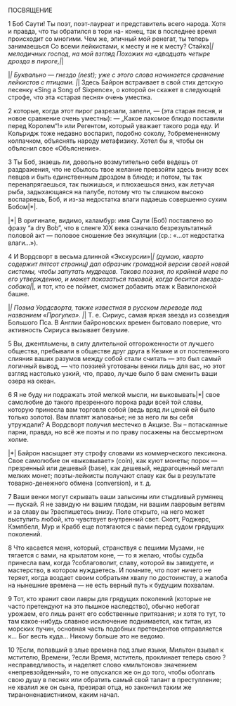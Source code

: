 ПОСВЯЩЕНИЕ

1
Боб Саути! Ты поэт, поэт-лауреат
и представитель всего народа.
Хотя и правда, что ты обратился в тори на-
конец, так в последнее время происходит со многими.
Чем же, эпичный мой ренегат, ты теперь занимаешься
Со всеми лейкистами, к месту и не к месту?
Стайка|*| мелодичных господ, на мой взгляд
Похожих на «двадцать четыре дрозда в пироге,|*|

|*| Буквально — гнездо (nest); уже с этого слова начинается сравнение лейкистов с птицами.
|*| Здесь Байрон встраивает в свой стих детскую песенку «Sing a Song of Sixpence», о которой он скажет в следующей строфе, что эта «старая песня» очень уместна.

2
которые, когда этот пирог разрезали, запели, — 
(эта старая песня, и новое сравнение очень уместны): —
„Какое лакомое блюдо поставили перед Королем“!»
или Регентом, который уважает такого рода еду.
И Кольридж тоже недавно воспарил,
подобно соколу, ?обремененному колпачком,
объяснять народу метафизику.
Хотел бы я, чтобы он объяснил свое «Объяснение».

3
Ты Боб, знаешь ли, довольно возмутительно себя ведешь
от раздражения, что не сбылось твое желание
превзойти здесь внизу всех певцов
и быть единственным дроздом в блюде;
и потом, ты так перенапрягаешься, так пыжишься,
и плюхаешься вниз, как летучая рыба,
задыхающаяся на палубе, потому что ты слишком высоко воспаряешь, Боб,
и из-за недостатка влаги падаешь совершенно сухим Бобом|*|.

|*| В оригинале, видимо, каламбур: имя Саути (Боб) поставлено во фразу “a dry Bob”, что в сленге XIX века означало безрезультатный половой акт — половое сношение без эякуляции (ср.: «...от недостатка влаги...»).

4
И Вордсворт в весьма длинной «Экскурсии»|*|
(думаю, кварто содержит пятсот страниц)
дал образчик громадной версии
своей новой системы, чтобы запутать мудрецов.
Такова поэзия, по крайней мере по его утверждению,
и может показаться таковой, когда бесится звезда-собака|*|,
и тот, кто ее поймет, сможет
добавить этаж к Вавилонской башне.

|*| Поэма Уордсворта, также известная в русском переводе под названием «Прогулка».
|*| Т. е. Сириус, самая яркая звезда из созвездия Большого Пса. В Англии байроновских времен бытовало поверие, что активность Сириуса вызывает безумие. 

5
Вы, джентльмены, в силу длительной отгороженности
от лучшего общества, пребывали в обществе друг друга
в Кезике и от постепенного слияния
ваших разумов между собой стали
считать — это был самый логичный вывод, —
что поэзией уготованы венки лишь для вас,
но этот взгляд настолько узкий,
что, право, лучше было б вам сменить ваши озера на океан.

6
Я не буду ни подражать этой мелкой мысли,
ни выковывать|*| свое самолюбие до такого презренного порока
ради всей той славы, которую принесла вам торговля собой
(ведь вряд ли ценой ей было только золото).
Вам платят жалованье; не за него ли вы себя утруждали?
А Вордсворт получил местечко в Акцизе.
Вы – потасканные парни, правда, но всё же поэты
и по праву посажены на бессмертном холме.

|*| Байрон насыщает эту строфу словами из коммерческого лексикона. Свое самолюбие он «выковывает» (coin), как куют монеты; порок — презренный или дешевый (base), как дешевый, недрагоценный металл мелких монет; поэты-лейкисты получают славу как бы в результате товарно-денежного обмена (conversion), и т. д.

7
Ваши венки могут скрывать ваши залысины
или стыдливый румянец — пускай.
Я не завидую ни вашим плодам, ни вашим лавровым ветвям
и за славу вы ?распишетесь внизу.
Поле открыто, на него может выступить
любой, кто чувствует внутренний свет.
Скотт, Роджерс, Кэмпбелл, Мур и Крабб еще потягаются
с вами перед судом грядущих поколений.

8
Что касается меня, который, странствуя с пешими Музами,
не тягается с вами, на крылатом коне, —
то я желаю, чтобы судьба принесла вам, когда ?соблаговолит,
славу, которой вы завидуете, и мастерство, в котором нуждаетесь.
И помните, что поэт ничего не теряет,
когда воздает своим собратьям хвалу
по достоинству, а жалоба на нынешние времена —
не есть верный путь к будущим похвалам.

9
Тот, кто хранит свои лавры для грядущих поколений
(которые не часто претендуют на это пышное наследство),
обычно небогат урожаем, его
лишь ранят его собственные притязания;
и хотя то тут, то там какое-нибудь славное исключение
поднимается, как титан, из морских пучин,
основная часть подобных претендентов отправляется
к... Бог весть куда... Никому больше это не ведомо.

10
?Если, попавший в злые времена под злые языки,
Мильтон взывал к мстителю, Времени,
?если Время, мститель, проклинает теперь свою ?несправедливость,
и наделяет слово «мильтонов» значением «непревзойденный»,
то не опускался же он до того, чтобы оболгать свою душу в песнях
или обратить самый свой талант в преступление;
не хвалил же он сына, презирая отца,
но закончил таким же тираноненавистником, каким начал.

